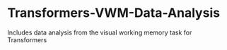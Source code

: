 # Transformers-VWM-Data-Analysis
Includes data analysis from the visual working memory task for Transformers 
